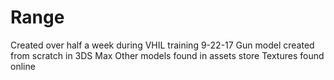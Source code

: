 # Range
Created over half a week during VHIL training 9-22-17
Gun model created from scratch in 3DS Max
Other models found in assets store
Textures found online
